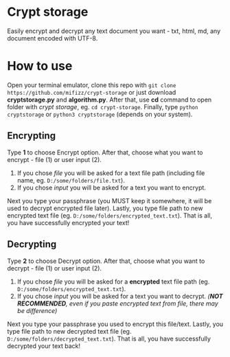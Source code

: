 # Crypt storage
Easily encrypt and decrypt any text document you want - txt, html, md, any document encoded with UTF-8.

# How to use
Open your terminal emulator, clone this repo with `git clone https://github.com/mifizz/crypt-storage` or just download **cryptstorage.py** and **algorithm.py**. After that, use **cd** command to open folder with *crypt storage*, eg. `cd crypt-storage`. 
Finally, type `python cryptstorage` or `python3 cryptstorage` (depends on your system).

## Encrypting
Type **1** to choose Encrypt option. After that, choose what you want to encrypt - file (1) or user input (2).
1. If you chose *file* you will be asked for a text file path (including file name, eg. `D:/some/folders/file.txt`).
2. If you chose *input* you will be asked for a text you want to encrypt.

Next you type your passphrase (you MUST keep it somewhere, it will be used to decrypt encrypted file later).
Lastly, you type file path to new encrypted text file (eg. `D:/some/folders/encrypted_text.txt`). That is all, you have successfully encrypted your text!

## Decrypting
Type **2** to choose Decrypt option. After that, choose what you want to decrypt - file (1) or user input (2).
1. If you chose *file* you will be asked for a **encrypted** text file path (eg. `D:/some/folders/encrypted_text.txt`).
2. If you chose *input* you will be asked for a text you want to decrypt. *(**NOT RECOMMENDED**, even if you paste encrypted text from file, there may be difference)*

Next you type your passphrase you used to encrypt this file/text.
Lastly, you type file path to new decrypted text file (eg. `D:/some/folders/decrypted_text.txt`). That is all, you have successfully decrypted your text back!
